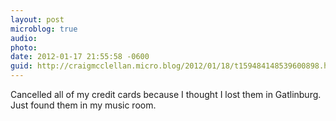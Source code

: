 ```yaml
---
layout: post
microblog: true
audio: 
photo: 
date: 2012-01-17 21:55:58 -0600
guid: http://craigmcclellan.micro.blog/2012/01/18/t159484148539600898.html
---
```

Cancelled all of my credit cards because I thought I lost them in Gatlinburg. Just found them in my music room.
